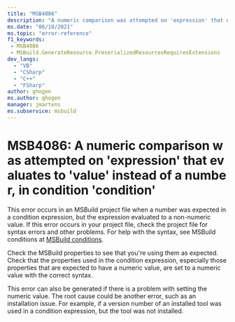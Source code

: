 ```yaml
---
title: "MSB4086"
description: "A numeric comparison was attempted on 'expression' that evaluates to 'value' instead of a number, in condition 'condition'."
ms.date: "06/18/2021"
ms.topic: "error-reference"
f1_keywords:
 - MSB4086
 - MSBuild.GenerateResource.PreserializedResourcesRequiresExtensions
dev_langs:
  - "VB"
  - "CSharp"
  - "C++"
  - "FSharp"
author: ghogen
ms.author: ghogen
manager: jmartens
ms.subservice: msbuild
---
```

# MSB4086: A numeric comparison was attempted on 'expression' that evaluates to 'value' instead of a number, in condition 'condition'

This error occurs in an MSBuild project file when a number was expected in a condition expression, but the expression evaluated to a non-numeric value. If this error occurs in your project file, check the project file for syntax errors and other problems. For help with the syntax, see MSBuild conditions at [MSBuild conditions](../msbuild-conditions.md).

Check the MSBuild properties to see that you're using them as expected. Check that the properties used in the condition expression, especially those properties that are expected to have a numeric value, are set to a numeric value with the correct syntax.

This error can also be generated if there is a problem with setting the numeric value. The root cause could be another error, such as an installation issue. For example, if a version number of an installed tool was used in a condition expression, but the tool was not installed.
